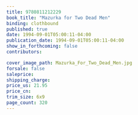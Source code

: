 ```yaml
---
title: 9780811212229
book_title: "Mazurka for Two Dead Men"
binding: clothbound
published: true
date: 1994-09-01T05:00:11-04:00
publication_date: 1994-09-01T05:00:11-04:00
show_in_forthcoming: false
contributors:

cover_image_path: Mazurka_For_Two_Dead_Men.jpg
forsale: false
saleprice:
shipping_charge:
price_us: 21.95
price_cn:
trim_size: 6x9
page_count: 320
---
```


